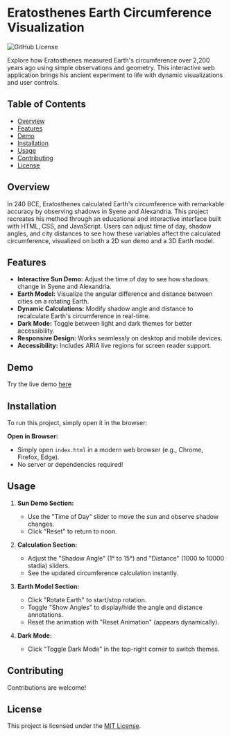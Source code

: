 # Eratosthenes Earth Circumference Visualization

![GitHub License](https://img.shields.io/badge/license-MIT-blue.svg)



Explore how Eratosthenes measured Earth's circumference over 2,200 years ago using simple observations and geometry. This interactive web application brings his ancient experiment to life with dynamic visualizations and user controls.

## Table of Contents
- [Overview](#overview)
- [Features](#features)
- [Demo](#demo)
- [Installation](#installation)
- [Usage](#usage)
- [Contributing](#contributing)
- [License](#license)

## Overview

In 240 BCE, Eratosthenes calculated Earth's circumference with remarkable accuracy by observing shadows in Syene and Alexandria. This project recreates his method through an educational and interactive interface built with HTML, CSS, and JavaScript. Users can adjust time of day, shadow angles, and city distances to see how these variables affect the calculated circumference, visualized on both a 2D sun demo and a 3D Earth model.

## Features

- **Interactive Sun Demo:** Adjust the time of day to see how shadows change in Syene and Alexandria.
- **Earth Model:** Visualize the angular difference and distance between cities on a rotating Earth.
- **Dynamic Calculations:** Modify shadow angle and distance to recalculate Earth's circumference in real-time.
- **Dark Mode:** Toggle between light and dark themes for better accessibility.
- **Responsive Design:** Works seamlessly on desktop and mobile devices.
- **Accessibility:** Includes ARIA live regions for screen reader support.

## Demo

Try the live demo [here](https://edisedis777.github.io/Earth-Circumference/)

## Installation

To run this project, simply open it in the browser:

**Open in Browser:**
   - Simply open `index.html` in a modern web browser (e.g., Chrome, Firefox, Edge).
   - No server or dependencies required!

## Usage

1. **Sun Demo Section:**
   - Use the "Time of Day" slider to move the sun and observe shadow changes.
   - Click "Reset" to return to noon.

2. **Calculation Section:**
   - Adjust the "Shadow Angle" (1° to 15°) and "Distance" (1000 to 10000 stadia) sliders.
   - See the updated circumference calculation instantly.

3. **Earth Model Section:**
   - Click "Rotate Earth" to start/stop rotation.
   - Toggle "Show Angles" to display/hide the angle and distance annotations.
   - Reset the animation with "Reset Animation" (appears dynamically).

4. **Dark Mode:**
   - Click "Toggle Dark Mode" in the top-right corner to switch themes.


## Contributing

Contributions are welcome!

## License

This project is licensed under the [MIT License](LICENSE). 
